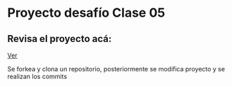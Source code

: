 # Proyecto desafío Clase 05

## Revisa el proyecto acá: 

[Ver](https://javierfdb.github.io/desafio-5-github/)


Se forkea y clona un repositorio, posteriormente se modifica proyecto y se realizan los commits

